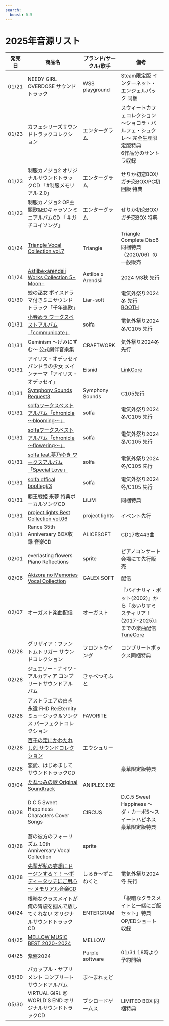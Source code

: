 ```yaml
---
search:
  boost: 0.5
---
```


# 2025年音源リスト

| 発売日 | 商品名 | ブランド/サークル/歌手 | 備考 |
|---|---|---|---|
| 01/21 | NEEDY GIRL OVERDOSE サウンドトラック | WSS playground | Steam限定版 インターネット・エンジェルパック 同梱 |
| 01/23 | カフェシリーズサウンドトラックコレクション | エンターグラム | スウィートカフェコレクション ～ショコラ・パルフェ・シュクレ～ 完全生産限定版特典 </br> 6作品分のサントラ収録 |
| 01/23 | 制服カノジョ2 オリジナルサウンドトラックCD 「#制服メモリアル 2.0」 | エンターグラム | せりか初恋BOX/ガチ恋BOX/PC初回版 特典 |
| 01/23 | 制服カノジョ2 OP主題歌&EDキャラソンミニアルバムCD 「＃ガチコイソング」 | エンターグラム | せりか初恋BOX/ガチ恋BOX 特典 |
| 01/24 | [Triangle Vocal Collection vol.7](./%E9%9F%B3%E6%BA%90%E5%80%8B%E5%88%A5/Triangle%20Vocal%20Collection%20vol.7.md) | Triangle | Triangle Complete Disc6 同梱特典（2020/06）の一般販売 |
| 01/24 | [Astilbe×arendsii Works Collection 5-Moon-](../2024/%E9%9F%B3%E6%BA%90%E5%80%8B%E5%88%A5/Astilbe%C3%97arendsii%20Works%20Collection%205-Moon-.md) | Astilbe x Arendsii | 2024 M3秋 先行 |
| 01/30 | 蛟の巫女 ボイスドラマ付きミニサウンドトラック「千年連歌」 | Liar-soft | 電気外祭り2024冬 先行</br> [BOOTH](https://liar-soft.booth.pm/items/6525388) |
| 01/31 | [小春めう ワークスベストアルバム「communicate」](../2024/%E9%9F%B3%E6%BA%90%E5%80%8B%E5%88%A5/communicate.md) | solfa | 電気外祭り2024冬/C105 先行 |
| 01/31 | Geminism ～げみにずむ～ 公式劇伴音樂集 | CRAFTWORK | 気外祭り2024冬 先行 |
| 01/31 | アイリス・オデッセイ パンドラの少女 メインテーマ「アイリス・オデッセイ」 | Eisnid | [LinkCore](https://linkco.re/xdddxAqt?lang=ja) |
| 01/31 | [Symphony Sounds Request3](../2024/%E9%9F%B3%E6%BA%90%E5%80%8B%E5%88%A5/Symphony%20Sounds%20Request3.md) | Symphony Sounds | C105先行 |
| 01/31 | [solfaワークスベストアルバム「chronicle ～blooming～」](../2024/%E9%9F%B3%E6%BA%90%E5%80%8B%E5%88%A5/chronicle%20%EF%BD%9Eblooming%EF%BD%9E.md) | solfa | 電気外祭り2024冬/C105 先行 |
| 01/31 | [solfaワークスベストアルバム「chronicle ～flowering～」](../2024/%E9%9F%B3%E6%BA%90%E5%80%8B%E5%88%A5/chronicle%20%EF%BD%9Eflowering%EF%BD%9E.md) | solfa | 電気外祭り2024冬/C105 先行 |
| 01/31 | [solfa feat.夢乃ゆき ワークスアルバム「Special Love」](../2024/%E9%9F%B3%E6%BA%90%E5%80%8B%E5%88%A5/Special%20Love.md) | solfa | 電気外祭り2024冬/C105 先行 |
| 01/31 | [solfa offical bootleg#3](../2024/%E9%9F%B3%E6%BA%90%E5%80%8B%E5%88%A5/solfa%20offical%20bootleg3.md)| solfa | 電気外祭り2024冬/C105 先行 |
| 01/31 | 覇王戦姫 来夢 特典ボーカルソングCD | LiLiM | 同梱特典 |
| 01/31 | [project lights Best Collection vol.06](../2024/%E9%9F%B3%E6%BA%90%E5%80%8B%E5%88%A5/project%20lights%20Best%20Collection%20vol.06.md) | project lights | イベント先行 |
| 01/31 | Rance 35th Anniversary BOX収録 音楽CD | ALICESOFT | CD17枚443曲 |
| 02/01 | everlasting flowers Piano Reflections | sprite | ピアノコンサート会場にて先行販売 |
| 02/06 | [Akizora no Memories Vocal Collection](../2024/%E9%9F%B3%E6%BA%90%E5%80%8B%E5%88%A5/Akizora%20no%20Memories%20Vocal%20Collection.md) | GALEX SOFT | 配信 |
| 02/07 | オーガスト楽曲配信 | オーガスト | 『バイナリィ・ポット(2002)』から『あいりすミスティリア！(2017-2025)』までの楽曲配信 </br> [TuneCore](https://www.tunecore.co.jp/artists?id=55721) |
| 02/28 | グリザイア：ファントムトリガー サウンドコレクション | フロントウイング | コンプリートボックス同梱特典 |
| 02/28 | ジュエリー・ナイツ・アルカディア コンプリートサウンドアルバム | きゃべつそふと |  |
| 02/28 | アストラエアの白き永遠 FHD Re:Eternity ミュージック＆ソングス パーフェクトコレクション | FAVORITE |  |
| 02/28 | [百千の定にかわたれし剋 サウンドコレクション](./%E9%9F%B3%E6%BA%90%E5%80%8B%E5%88%A5/%E7%99%BE%E5%8D%83%E3%81%AE%E5%AE%9A%E3%81%AB%E3%81%8B%E3%82%8F%E3%81%9F%E3%82%8C%E3%81%97%E5%89%8B%20%E3%82%B5%E3%82%A6%E3%83%B3%E3%83%89%E3%82%B3%E3%83%AC%E3%82%AF%E3%82%B7%E3%83%A7%E3%83%B3.md) | エウシュリー |  |
| 02/28 | 恋愛、はじめまして サウンドトラックCD |  | 豪華限定版特典 |
| 03/04 | [たねつみの歌 Original Soundtrack](./%E9%9F%B3%E6%BA%90%E5%80%8B%E5%88%A5/%E3%81%9F%E3%81%AD%E3%81%A4%E3%81%BF%E3%81%AE%E6%AD%8C%20Original%20Soundtrack.md) | ANIPLEX.EXE |  |
| 03/28 | D.C.5 Sweet Happiness Characters Cover Songs | CIRCUS | D.C.5 Sweet Happiness ～ダ・カーポ5～スイートハピネス 豪華限定版特典 |
| 03/28 | 蒼の彼方のフォーリズム 10th Anniversary Vocal Collection | sprite |  |
| 03/28 | [先輩が私の妄想にドージンする？！ ～ボディータッチにご用心～ メモリアル音楽CD](../2024/%E9%9F%B3%E6%BA%90%E5%80%8B%E5%88%A5/%E5%85%88%E8%BC%A9%E3%81%8C%E7%A7%81%E3%81%AE%E5%A6%84%E6%83%B3%E3%81%AB%E3%83%89%E3%83%BC%E3%82%B8%E3%83%B3%E3%81%99%E3%82%8B%EF%BC%9F%EF%BC%81%20%EF%BD%9E%E3%83%9C%E3%83%87%E3%82%A3%E3%83%BC%E3%82%BF%E3%83%83%E3%83%81%E3%81%AB%E3%81%94%E7%94%A8%E5%BF%83%EF%BD%9E%20%E3%83%A1%E3%83%A2%E3%83%AA%E3%82%A2%E3%83%AB%E9%9F%B3%E6%A5%BDCD.md) | しるき～ずこねくと | 電気外祭り2024冬 先行 |
| 04/24 | 根暗なクラスメイトが俺の胃袋を掴んで放してくれない オリジナルサウンドトラックCD | ENTERGRAM | 「根暗なクラスメイトと一緒にご飯セット」特典 </br> OP/EDショート収録 |
| 04/25 | [MELLOW MUSIC BEST 2020-2024](./%E9%9F%B3%E6%BA%90%E5%80%8B%E5%88%A5/MELLOW%20MUSIC%20BEST%202020-2024.md) | MELLOW |  |
| 04/25 | 紫盤2024 | Purple software | 01/31 18時より予約開始 |
| 05/30 | バカップル・サプリメント コンプリートサウンドアルバム | ま～まれぇど |  |
| 05/30 | VIRTUAL GIRL @ WORLD'S END オリジナルサウンドトラックCD | ブシロードゲームス | LIMITED BOX 同梱特典 |
